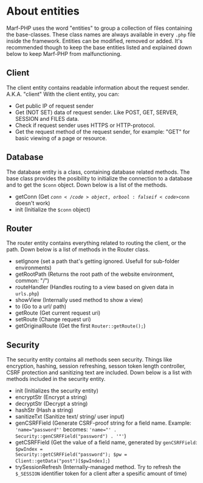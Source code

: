 <h1>About entities</h1>


Marf-PHP uses the word "entities" to group a collection of files containing the base-classes. These class names are always available in every <code>.php</code> file inside the framework. Entities can be modified, removed or added. It's recommended though to keep the base entities listed and explained down below to keep Marf-PHP from malfunctioning.

<h2>Client</h2>

The client entity contains readable information about the request sender. A.K.A. "client"
With the client entity, you can:
* Get public IP of request sender
* Get (NOT SET) data of request sender. Like POST, GET, SERVER, SESSION and FILES data.
* Check if request sender uses HTTPS or HTTP-protocol.
* Get the request method of the request sender, for example: "GET" for basic viewing of a page or resource.

<h2>Database</h2>

The database entity is a class, containing database related methods. The base class provides the posibility to initialize the connection to a database and to get the <code>$conn</code> object. Down below is a list of the methods.

* getConn (Get <code>$conn</code> object, or bool: false if <code>$conn</code> doesn't work)
* init (Initialize the <code>$conn</code> object)

<h2>Router</h2>
The router entity contains everything related to routing the client, or the path. Down below is a list of methods in the Router class.

* setIgnore (set a path that's getting ignored. Usefull for sub-folder environments)
* getRootPath (Returns the root path of the website environment, common: "/")
* routeHandler (Handles routing to a view based on given data in <code>urls.php</code>)
* showView (Internally used method to show a view)
* to (Go to a url/ path)
* getRoute (Get current request uri)
* setRoute (Change request uri)
* getOriginalRoute (Get the first <code>Router::getRoute();</code>)

<h2>Security</h2>

The security entity contains all methods seen security. Things like encryption, hashing, session refreshing, sesson token length controller, CSRF protection and sanitizing text are included. Down below is a list with methods included in the security entity.

* init (Initializes the security entity)
* encryptStr (Encrypt a string)
* decryptStr (Decrypt a string)
* hashStr (Hash a string)
* sanitizeTxt (Sanitize text/ string/ user input)
* genCSRFField (Generate CSRF-proof string for a field name. Example: <code>'name="password"'</code> becomes: <code>'name="' . Security::genCSRFField("password") . '"'</code>)
* getCSRFField (Get the value of a field name, generated by <code>genCSRFField</code>: <code>$pwIndex = Security::getCSRFField("password"); $pw = Client::getData("post")[$pwIndex];</code>)
* trySessionRefresh (Internally-managed method. Try to refresh the <code>$_SESSION</code> identifier token for a client after a spesific amount of time)

